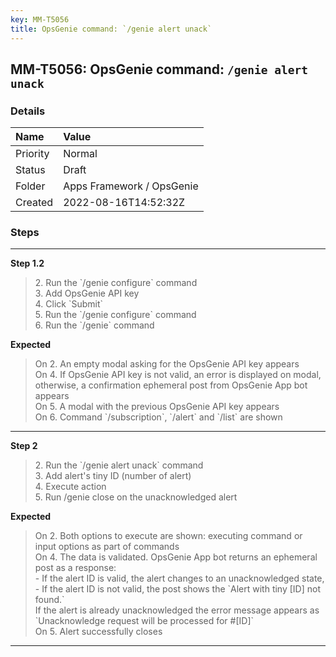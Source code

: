```yaml
---
key: MM-T5056
title: OpsGenie command: `/genie alert unack`
---
```


## MM-T5056: OpsGenie command: `/genie alert unack`

### Details

| Name     | Value                     |
| :------- | :------------------------ |
| Priority | Normal                    |
| Status   | Draft                     |
| Folder   | Apps Framework / OpsGenie |
| Created  | 2022-08-16T14:52:32Z      |

### Steps

<hr/>

**Step 1.2**

> <article>2. Run the `/genie configure` command<br />3. Add OpsGenie API key<br />4. Click `Submit`<br />5. Run the `/genie configure` command<br />6. Run the `/genie` command</article>

**Expected**

> <article>On 2. An empty modal asking for the OpsGenie API key appears<br />On 4. If OpsGenie API key is not valid, an error is displayed on modal, otherwise, a confirmation ephemeral post from  OpsGenie App bot appears<br />On 5. A modal with the previous OpsGenie API key appears<br />On 6. Command `/subscription`, `/alert` and `/list` are shown</article>

<hr/>

**Step 2**

> <article>2. Run the `/genie alert unack` command<br />3. Add alert's tiny ID (number of alert)<br />4. Execute action<br />5. Run /genie close on the unacknowledged alert</article>

**Expected**

> <article>On 2. Both options to execute are shown: executing command or input options as part of commands<br />On 4. The data is validated. OpsGenie App bot returns an ephemeral post as a response:<br />- If the alert ID is valid, the alert changes to an unacknowledged state,<br />- If the alert ID is not valid, the post shows the `Alert with tiny [ID] not found.`<br />If the alert is already unacknowledged the error message appears as `Unacknowledge request will be processed for #[ID]`<br />On 5. Alert successfully closes</article>

<hr/>
